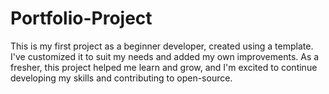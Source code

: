 # Portfolio-Project
This is my first project as a beginner developer, created using a template. I've customized it to suit my needs and added my own improvements. As a fresher, this project helped me learn and grow, and I'm excited to continue developing my skills and contributing to open-source.
